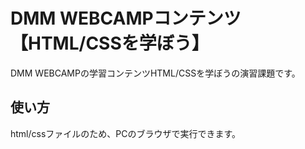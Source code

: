 # DMM WEBCAMPコンテンツ【HTML/CSSを学ぼう】

DMM WEBCAMPの学習コンテンツHTML/CSSを学ぼうの演習課題です。

## 使い方

html/cssファイルのため、PCのブラウザで実行できます。